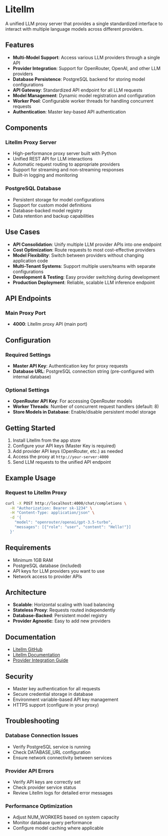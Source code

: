# Litellm

A unified LLM proxy server that provides a single standardized interface to interact with multiple language models across different providers.

## Features

- **Multi-Model Support**: Access various LLM providers through a single API
- **Provider Integration**: Support for OpenRouter, OpenAI, and other LLM providers
- **Database Persistence**: PostgreSQL backend for storing model configurations
- **API Gateway**: Standardized API endpoint for all LLM requests
- **Model Management**: Dynamic model registration and configuration
- **Worker Pool**: Configurable worker threads for handling concurrent requests
- **Authentication**: Master key-based API authentication

## Components

### Litellm Proxy Server
- High-performance proxy server built with Python
- Unified REST API for LLM interactions
- Automatic request routing to appropriate providers
- Support for streaming and non-streaming responses
- Built-in logging and monitoring

### PostgreSQL Database
- Persistent storage for model configurations
- Support for custom model definitions
- Database-backed model registry
- Data retention and backup capabilities

## Use Cases

- **API Consolidation**: Unify multiple LLM provider APIs into one endpoint
- **Cost Optimization**: Route requests to most cost-effective providers
- **Model Flexibility**: Switch between providers without changing application code
- **Multi-Tenant Systems**: Support multiple users/teams with separate configurations
- **Development & Testing**: Easy provider switching during development
- **Production Deployment**: Reliable, scalable LLM inference endpoint

## API Endpoints

### Main Proxy Port
- **4000**: Litellm proxy API (main port)

## Configuration

### Required Settings
- **Master API Key**: Authentication key for proxy requests
- **Database URL**: PostgreSQL connection string (pre-configured with internal database)

### Optional Settings
- **OpenRouter API Key**: For accessing OpenRouter models
- **Worker Threads**: Number of concurrent request handlers (default: 8)
- **Store Models in Database**: Enable/disable persistent model storage

## Getting Started

1. Install Litellm from the app store
2. Configure your API keys (Master Key is required)
3. Add provider API keys (OpenRouter, etc.) as needed
4. Access the proxy at `http://your-server:4000`
5. Send LLM requests to the unified API endpoint

## Example Usage

### Request to Litellm Proxy
```bash
curl -X POST http://localhost:4000/chat/completions \
  -H "Authorization: Bearer sk-1234" \
  -H "Content-Type: application/json" \
  -d '{
    "model": "openrouter/openai/gpt-3.5-turbo",
    "messages": [{"role": "user", "content": "Hello!"}]
  }'
```

## Requirements

- Minimum 1GB RAM
- PostgreSQL database (included)
- API keys for LLM providers you want to use
- Network access to provider APIs

## Architecture

- **Scalable**: Horizontal scaling with load balancing
- **Stateless Proxy**: Requests routed independently
- **Database-Backed**: Persistent model registry
- **Provider Agnostic**: Easy to add new providers

## Documentation

- [Litellm GitHub](https://github.com/BerriAI/litellm)
- [Litellm Documentation](https://docs.litellm.ai/)
- [Provider Integration Guide](https://docs.litellm.ai/docs/providers)

## Security

- Master key authentication for all requests
- Secure credential storage in database
- Environment variable-based API key management
- HTTPS support (configure in your proxy)

## Troubleshooting

### Database Connection Issues
- Verify PostgreSQL service is running
- Check DATABASE_URL configuration
- Ensure network connectivity between services

### Provider API Errors
- Verify API keys are correctly set
- Check provider service status
- Review Litellm logs for detailed error messages

### Performance Optimization
- Adjust NUM_WORKERS based on system capacity
- Monitor database query performance
- Configure model caching where applicable